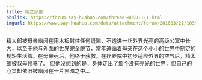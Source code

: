 ```yaml
---
title: 暗之部屋
bbslink: https://forum.say-huahuo.com/thread-4050-1-1.html
imgurl: https://www.say-huahuo.com/data/attachment/forum/201603/21/103936uljowlqn82yalxtj.jpg
---
```


精太郎被母亲幽闭在用木板封住任何缝隙，不透进一丝外界光亮的高级公寓中长大，以至于他与外面的世界完全脱节，常年遵循着母亲在这个小小的世界中制定的规矩生活着。在母亲死后，他终于获救。在疗养院中初步适应外界的空气后，精太郎被叔母领养了。
但他没想到的是，身体走出了那个没有亮光的世界，但自己的心灵却依旧被幽闭在一片黑暗之中…<!--more-->
